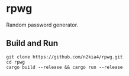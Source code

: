 # rpwg

Random password generator.

## Build and Run

```
git clone https://github.com/n2kia4/rpwg.git
cd rpwg
cargo build --release && cargo run --release
```
